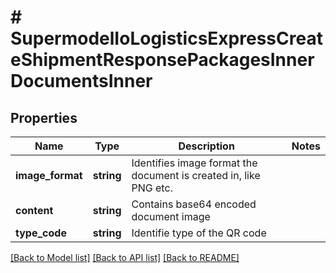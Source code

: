 # # SupermodelIoLogisticsExpressCreateShipmentResponsePackagesInnerDocumentsInner

## Properties

Name | Type | Description | Notes
------------ | ------------- | ------------- | -------------
**image_format** | **string** | Identifies image format the document is created in, like PNG etc. |
**content** | **string** | Contains base64 encoded document image |
**type_code** | **string** | Identifie type of the QR code |

[[Back to Model list]](../../README.md#models) [[Back to API list]](../../README.md#endpoints) [[Back to README]](../../README.md)
